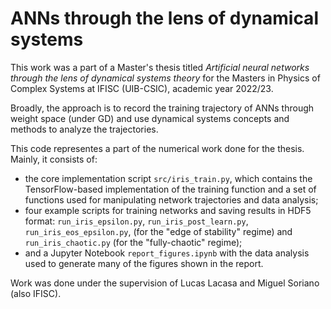 # ANNs through the lens of dynamical systems

This work was a part of a Master's thesis titled *Artificial neural networks through the lens of dynamical systems theory* for the Masters in Physics of Complex Systems at IFISC (UIB-CSIC), academic year 2022/23.

Broadly, the approach is to record the training trajectory of ANNs through weight space (under GD) and use dynamical systems concepts and methods to analyze the trajectories.

This code representes a part of the numerical work done for the thesis. Mainly, it consists of:
- the core implementation script `src/iris_train.py`, which contains the TensorFlow-based implementation of the training function and a set of functions used for manipulating network trajectories and data analysis;
- four example scripts for training networks and saving results in HDF5 format: `run_iris_epsilon.py`, `run_iris_post_learn.py`, `run_iris_eos_epsilon.py`, (for the "edge of stability" regime) and `run_iris_chaotic.py` (for the "fully-chaotic" regime);
- and a Jupyter Notebook `report_figures.ipynb` with the data analysis used to generate many of the figures shown in the report.

Work was done under the supervision of Lucas Lacasa and Miguel Soriano (also IFISC).